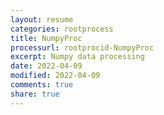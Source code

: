```yaml
---
layout: resume
categories: rootprocess
title: NumpyProc
processurl: rootprocid-NumpyProc
excerpt: Numpy data processing
date: 2022-04-09
modified: 2022-04-09
comments: true
share: true
---
```


